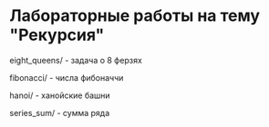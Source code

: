 # Лабораторные работы на тему "Рекурсия"

eight_queens/ - задача о 8 ферзях

fibonacci/ - числа фибоначчи 

hanoi/ - ханойские башни

series_sum/ - сумма ряда
